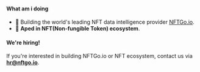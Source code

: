 #### What am i doing

- :muscle: Building the world's leading NFT data intelligence provider [NFTGo.io](https://nftgo.io).
- 🐒 **Aped in NFT(Non-fungible Token) ecosystem**.

#### We're hiring!

If you're interested in building NFTGo.io or NFT ecosystem, contact us via **hr@nftgo.io**.
